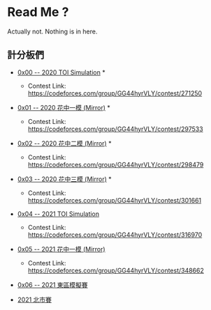 # Read Me ?

Actually not. Nothing is in here.

## 計分板們

- [0x00 -- 2020 TOI Simulation](https://sorahisa.github.io/OI/0x00/Scoreboard/0x00/Ranking.html) *
  - Contest Link: https://codeforces.com/group/GG44hyrVLY/contest/271250

- [0x01 -- 2020 花中一模 (Mirror)](https://sorahisa.github.io/OI/0x00/Scoreboard/0x01/Ranking.html) *
  - Contest Link: https://codeforces.com/group/GG44hyrVLY/contest/297533

- [0x02 -- 2020 花中二模 (Mirror)](https://sorahisa.github.io/OI/0x00/Scoreboard/0x02/Ranking.html) *
  - Contest Link: https://codeforces.com/group/GG44hyrVLY/contest/298479

- [0x03 -- 2020 花中三模 (Mirror)](https://sorahisa.github.io/OI/0x00/Scoreboard/0x03/Ranking.html) *
  - Contest Link: https://codeforces.com/group/GG44hyrVLY/contest/301661

- [0x04 -- 2021 TOI Simulation](https://sorahisa.github.io/OI/DumpedRanks/0x04/ranking/Ranking.html)
  - Contest Link: https://codeforces.com/group/GG44hyrVLY/contest/316970

- [0x05 -- 2021 花中一模 (Mirror)](https://sorahisa.github.io/OI/DumpedRanks/0x05/ranking/Ranking.html)
  - Contest Link: https://codeforces.com/group/GG44hyrVLY/contest/348662

- [0x06 -- 2021 東區模擬賽](https://sorahisa.github.io/OI/DumpedRanks/0x06/ranking/Ranking.html)

- [2021 北市賽](https://sorahisa.github.io/OI/DumpedRanks/nhspc2021_tpe/ranking/Ranking.html)

